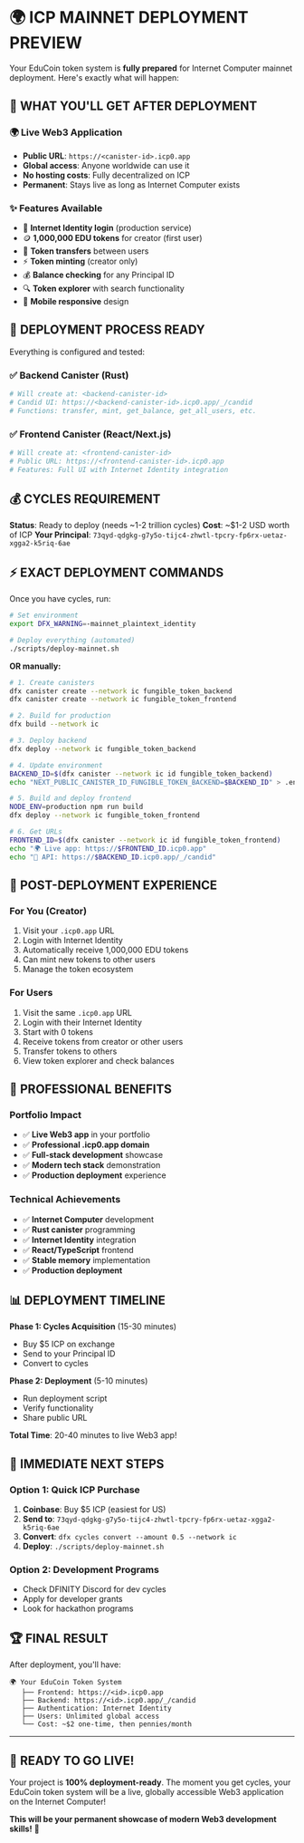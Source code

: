 # 🌍 **ICP MAINNET DEPLOYMENT PREVIEW**

Your EduCoin token system is **fully prepared** for Internet Computer mainnet deployment. Here's exactly what will happen:

## 🎯 **WHAT YOU'LL GET AFTER DEPLOYMENT**

### **🌍 Live Web3 Application**
- **Public URL**: `https://<canister-id>.icp0.app`
- **Global access**: Anyone worldwide can use it
- **No hosting costs**: Fully decentralized on ICP
- **Permanent**: Stays live as long as Internet Computer exists

### **✨ Features Available**
- 🔐 **Internet Identity login** (production service)
- 🪙 **1,000,000 EDU tokens** for creator (first user)
- 💸 **Token transfers** between users
- ⚡ **Token minting** (creator only)
- 💰 **Balance checking** for any Principal ID
- 🔍 **Token explorer** with search functionality
- 📱 **Mobile responsive** design

## 🚀 **DEPLOYMENT PROCESS READY**

Everything is configured and tested:

### **✅ Backend Canister (Rust)**
```bash
# Will create at: <backend-canister-id>
# Candid UI: https://<backend-canister-id>.icp0.app/_/candid
# Functions: transfer, mint, get_balance, get_all_users, etc.
```

### **✅ Frontend Canister (React/Next.js)**
```bash
# Will create at: <frontend-canister-id>
# Public URL: https://<frontend-canister-id>.icp0.app
# Features: Full UI with Internet Identity integration
```

## 💰 **CYCLES REQUIREMENT**

**Status**: Ready to deploy (needs ~1-2 trillion cycles)
**Cost**: ~$1-2 USD worth of ICP
**Your Principal**: `73qyd-qdgkg-g7y5o-tijc4-zhwtl-tpcry-fp6rx-uetaz-xgga2-k5riq-6ae`

## ⚡ **EXACT DEPLOYMENT COMMANDS**

Once you have cycles, run:

```bash
# Set environment
export DFX_WARNING=-mainnet_plaintext_identity

# Deploy everything (automated)
./scripts/deploy-mainnet.sh
```

**OR manually:**

```bash
# 1. Create canisters
dfx canister create --network ic fungible_token_backend
dfx canister create --network ic fungible_token_frontend

# 2. Build for production  
dfx build --network ic

# 3. Deploy backend
dfx deploy --network ic fungible_token_backend

# 4. Update environment
BACKEND_ID=$(dfx canister --network ic id fungible_token_backend)
echo "NEXT_PUBLIC_CANISTER_ID_FUNGIBLE_TOKEN_BACKEND=$BACKEND_ID" > .env.production

# 5. Build and deploy frontend
NODE_ENV=production npm run build
dfx deploy --network ic fungible_token_frontend

# 6. Get URLs
FRONTEND_ID=$(dfx canister --network ic id fungible_token_frontend)
echo "🌍 Live app: https://$FRONTEND_ID.icp0.app"
echo "🔧 API: https://$BACKEND_ID.icp0.app/_/candid"
```

## 🎉 **POST-DEPLOYMENT EXPERIENCE**

### **For You (Creator)**
1. Visit your `.icp0.app` URL
2. Login with Internet Identity
3. Automatically receive 1,000,000 EDU tokens
4. Can mint new tokens to other users
5. Manage the token ecosystem

### **For Users**
1. Visit the same `.icp0.app` URL
2. Login with their Internet Identity
3. Start with 0 tokens
4. Receive tokens from creator or other users
5. Transfer tokens to others
6. View token explorer and check balances

## 🌟 **PROFESSIONAL BENEFITS**

### **Portfolio Impact**
- ✅ **Live Web3 app** in your portfolio
- ✅ **Professional .icp0.app domain**
- ✅ **Full-stack development** showcase
- ✅ **Modern tech stack** demonstration
- ✅ **Production deployment** experience

### **Technical Achievements**
- ✅ **Internet Computer** development
- ✅ **Rust canister** programming
- ✅ **Internet Identity** integration
- ✅ **React/TypeScript** frontend
- ✅ **Stable memory** implementation
- ✅ **Production deployment**

## 📊 **DEPLOYMENT TIMELINE**

**Phase 1: Cycles Acquisition** (15-30 minutes)
- Buy $5 ICP on exchange
- Send to your Principal ID
- Convert to cycles

**Phase 2: Deployment** (5-10 minutes)
- Run deployment script
- Verify functionality
- Share public URL

**Total Time**: 20-40 minutes to live Web3 app!

## 🎯 **IMMEDIATE NEXT STEPS**

### **Option 1: Quick ICP Purchase**
1. **Coinbase**: Buy $5 ICP (easiest for US)
2. **Send to**: `73qyd-qdgkg-g7y5o-tijc4-zhwtl-tpcry-fp6rx-uetaz-xgga2-k5riq-6ae`
3. **Convert**: `dfx cycles convert --amount 0.5 --network ic`
4. **Deploy**: `./scripts/deploy-mainnet.sh`

### **Option 2: Development Programs**
- Check DFINITY Discord for dev cycles
- Apply for developer grants
- Look for hackathon programs

## 🏆 **FINAL RESULT**

After deployment, you'll have:

```
🌍 Your EduCoin Token System
   ├── Frontend: https://<id>.icp0.app
   ├── Backend: https://<id>.icp0.app/_/candid  
   ├── Authentication: Internet Identity
   ├── Users: Unlimited global access
   └── Cost: ~$2 one-time, then pennies/month
```

---

## 🎊 **READY TO GO LIVE!**

Your project is **100% deployment-ready**. The moment you get cycles, your EduCoin token system will be a live, globally accessible Web3 application on the Internet Computer!

**This will be your permanent showcase of modern Web3 development skills!** 🌟
